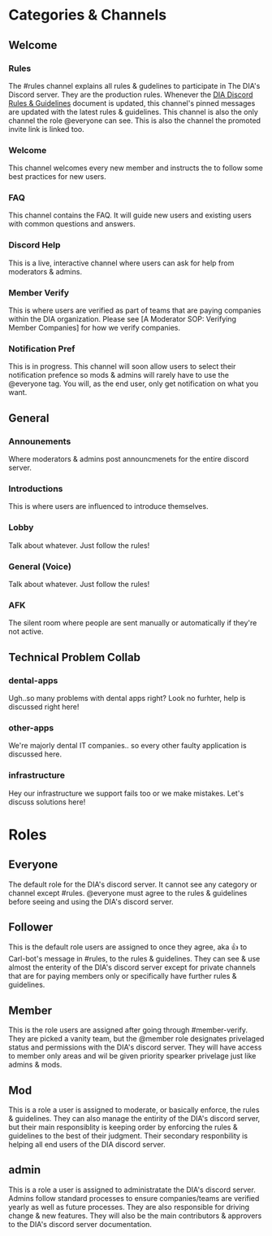 # Categories & Channels

## Welcome
### Rules
The #rules channel explains all rules & gudelines to participate in The DIA's Discord server. They are the production rules. Whenever the [DIA Discord Rules & Guidelines](https://github.com/DTC-Inc/diadocs/blob/main/dia-discord/dia-discord-rules-guidelines.md) document is updated, this channel's pinned messages are updated with the latest rules & guidelines. This channel is also the only channel the role @everyone can see. This is also the channel the promoted invite link is linked too.

### Welcome
This channel welcomes every new member and instructs the to follow some best practices for new users.

### FAQ
This channel contains the FAQ. It will guide new users and existing users with common questions and answers.

### Discord Help
This is a live, interactive channel where users can ask for help from moderators & admins. 

### Member Verify
This is where users are verified as part of teams that are paying companies within the DIA organization. Please see [A Moderator SOP: Verifying Member Companies] for how we verify companies.

### Notification Pref
This is in progress. This channel will soon allow users to select their notification prefence so mods & admins will rarely have to use the @everyone tag. You will, as the end user, only get notification on what you want.

## General
### Announements
Where moderators & admins post announcmenets for the entire discord server.

### Introductions
This is where users are influenced to introduce themselves.

### Lobby
Talk about whatever. Just follow the rules!

### General (Voice)
Talk about whatever. Just follow the rules!

### AFK
The silent room where people are sent manually or automatically if they're not active.

## Technical Problem Collab
### dental-apps
Ugh..so many problems with dental apps right? Look no furhter, help is discussed right here!

### other-apps
We're majorly dental IT companies.. so every other faulty application is discussed here.

### infrastructure
Hey our infrastructure we support fails too or we make mistakes. Let's discuss solutions here!


# Roles
## Everyone
The default role for the DIA's discord server. It cannot see any category or channel except #rules. @everyone must agree to the rules & guidelines before seeing and using the DIA's discord server.

## Follower
This is the default role users are assigned to once they agree, aka 👍 to Carl-bot's message in #rules, to the rules & guidelines. They can see & use almost the enterity of the DIA's discord server except for private channels that are for paying members only or specifically have further rules & guidelines.

## Member
This is the role users are assigned after going through #member-verify. They are picked a vanity team, but the @member role designates privelaged status and permissions with the DIA's discord server. They will have access to member only areas and wil be given priority spearker privelage just like admins & mods.

## Mod
This is a role a user is assigned to moderate, or basically enforce, the rules & guidelines. They can also manage the entirity of the DIA's discord server, but their main responsiblity is keeping order by enforcing the rules & guidelines to the best of their judgment. Their secondary responbility is helping all end users of the DIA discord server.

## admin
This is a role a user is assigned to administratate the DIA's discord server. Admins follow standard processes to ensure companies/teams are verified yearly as well as future processes. They are also responsible for driving change & new features. They will also be the main contributors & approvers to the DIA's discord server documentation.


